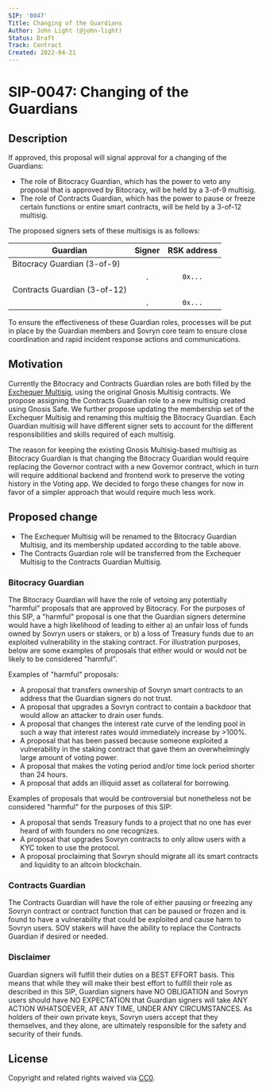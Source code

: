 ```yaml
---
SIP: '0047'
Title: Changing of the Guardians
Author: John Light (@john-light)
Status: Draft
Track: Contract
Created: 2022-04-21
---
```


# SIP-0047: Changing of the Guardians

## Description  

If approved, this proposal will signal approval for a changing of the Guardians:
- The role of Bitocracy Guardian, which has the power to veto any proposal that is approved by Bitocracy, will be held by a 3-of-9 multisig.
- The role of Contracts Guardian, which has the power to pause or freeze certain functions or entire smart contracts, will be held by a 3-of-12 multisig.

The proposed signers sets of these multisigs is as follows:

|	Guardian          	         | Signer   	                 | RSK address  |
| ---------------------------- |:---------------------------:|:------------:|
| Bitocracy Guardian (3-of-9)  |                             |              |
|                              | .                           | `0x...`      |
| Contracts Guardian (3-of-12) |                             |	            |
|                              | .                           | `0x...`      |

To ensure the effectiveness of these Guardian roles, processes will be put in place by the Guardian members and Sovryn core team to ensure close coordination and rapid incident response actions and communications.

## Motivation

Currently the Bitocracy and Contracts Guardian roles are both filled by the [Exchequer Multisig](https://github.com/DistributedCollective/SIPS/blob/main/SIP-0007.md), using the original Gnosis Multisig contracts. We propose assigning the Contracts Guardian role to a new multisig created using Gnosis Safe. We further propose updating the membership set of the Exchequer Multisig and renaming this multisig the Bitocracy Guardian. Each Guardian multisig will have different signer sets to account for the different responsibilities and skills required of each multisig.

The reason for keeping the existing Gnosis Multisig-based multisig as Bitocracy Guardian is that changing the Bitocracy Guardian would require replacing the Governor contract with a new Governor contract, which in turn will require additional backend and frontend work to preserve the voting history in the Voting app. We decided to forgo these changes for now in favor of a simpler approach that would require much less work.

## Proposed change

- The Exchequer Multisig will be renamed to the Bitocracy Guardian Multisig, and its membership updated according to the table above.
- The Contracts Guardian role will be transferred from the Exchequer Multisig to the Contracts Guardian Multisig.

### Bitocracy Guardian
The Bitocracy Guardian will have the role of vetoing any potentially "harmful" proposals that are approved by Bitocracy. For the purposes of this SIP, a "harmful" proposal is one that the Guardian signers determine would have a high likelihood of leading to either a) an unfair loss of funds owned by Sovryn users or stakers, or b) a loss of Treasury funds due to an exploited vulnerability in the staking contract. For illustration purposes, below are some examples of proposals that either would or would not be likely to be considered "harmful".

Examples of "harmful" proposals:
- A proposal that transfers ownership of Sovryn smart contracts to an address that the Guardian signers do not trust.
- A proposal that upgrades a Sovryn contract to contain a backdoor that would allow an attacker to drain user funds.
- A proposal that changes the interest rate curve of the lending pool in such a way that interest rates would immediately increase by >100%.
- A proposal that has been passed because someone exploited a vulnerability in the staking contract that gave them an overwhelmingly large amount of voting power.
- A proposal that makes the voting period and/or time lock period shorter than 24 hours.
- A proposal that adds an illiquid asset as collateral for borrowing.

Examples of proposals that would be controversial but nonetheless not be considered "harmful" for the purposes of this SIP:
- A proposal that sends Treasury funds to a project that no one has ever heard of with founders no one recognizes.
- A proposal that upgrades Sovryn contracts to only allow users with a KYC token to use the protocol.
- A proposal proclaiming that Sovryn should migrate all its smart contracts and liquidity to an altcoin blockchain. 

### Contracts Guardian
The Contracts Guardian will have the role of either pausing or freezing any Sovryn contract or contract function that can be paused or frozen and is found to have a vulnerability that could be exploited and cause harm to Sovryn users. SOV stakers will have the ability to replace the Contracts Guardian if desired or needed.

### Disclaimer

Guardian signers will fulfill their duties on a BEST EFFORT basis. This means that while they will make their best effort to fulfill their role as described in this SIP, Guardian signers have NO OBLIGATION and Sovryn users should have NO EXPECTATION that Guardian signers will take ANY ACTION WHATSOEVER, AT ANY TIME, UNDER ANY CIRCUMSTANCES. As holders of their own private keys, Sovryn users accept that they themselves, and they alone, are ultimately responsible for the safety and security of their funds.

## License
Copyright and related rights waived via [CC0](https://creativecommons.org/publicdomain/zero/1.0/).
